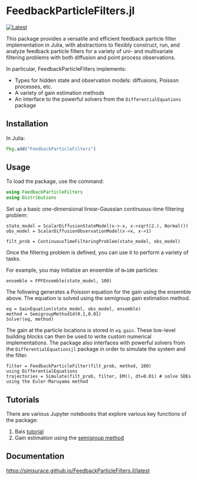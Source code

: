 # FeedbackParticleFilters.jl
[![Latest](https://img.shields.io/badge/docs-latest-blue.svg)](http://simsurace.github.io/FeedbackParticleFilters.jl/latest)

This package provides a versatile and efficient feedback particle filter implementation in Julia, with abstractions to flexibly construct, run, and analyze feedback particle filters for a variety of uni- and multivariate filtering problems with both diffusion and point process observations.

In particular, FeedbackParticleFilters implements:
* Types for hidden state and observation models: diffusions, Poisson processes, etc.
* A variety of gain estimation methods
* An interface to the powerful solvers from the `DifferentialEquations` package

## Installation

In Julia:

```julia
Pkg.add("FeedbackParticleFilters")
```

## Usage

To load the package, use the command:
```julia
using FeedbackParticleFilters
using Distributions
```
Set up a basic one-dimensional linear-Gaussian continuous-time filtering problem:
```
state_model = ScalarDiffusionStateModel(x->-x, x->sqrt(2.), Normal())
obs_model = ScalarDiffusionObservationModel(x->x, x->1)

filt_prob = ContinuousTimeFilteringProblem(state_model, obs_model)
```
Once the filtering problem is defined, you can use it to perform a variety of tasks.

For example, you may initialize an ensemble of `N=100` particles:
```
ensemble = FPFEnsemble(state_model, 100)
```
The following generates a Poisson equation for the gain using the ensemble above.
The equation is solved using the semigroup gain estimation method.
```
eq = GainEquation(state_model, obs_model, ensemble)
method = SemigroupMethod1d(0.1,0.01)
Solve!(eq, method)
```
The gain at the particle locations is stored in `eq.gain`.
These low-level building blocks can then be used to write custom numerical implementations.
The package also interfaces with powerful solvers from the `DifferentialEquationsjl` package in order to simulate the system and the filter.
```
filter = FeedbackParticleFilter(filt_prob, method, 100)
using DifferentialEquations
trajectories = Simulate(filt_prob, filter, EM(), dt=0.01) # solve SDEs using the Euler-Maruyama method
```
## Tutorials

There are various Jupyter notebooks that explore various key functions of the package:
1. Bais [tutorial](notebooks/Basic_tutorial.ipynb)
2. Gain estimation using the [semigroup method](notebooks/Gain_semigroup.ipynb)

## Documentation

https://simsurace.github.io/FeedbackParticleFilters.jl/latest
